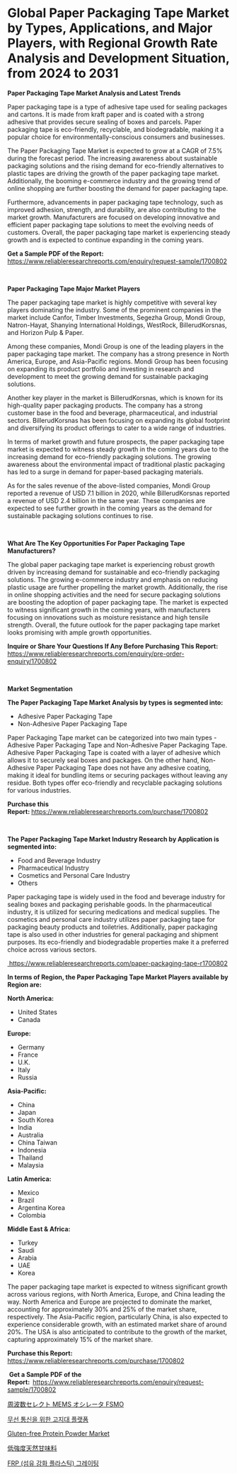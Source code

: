 <p><h1>Global Paper Packaging Tape Market by Types, Applications, and Major Players, with Regional Growth Rate Analysis and Development Situation, from 2024 to 2031</h1></p><p><strong>Paper Packaging Tape Market Analysis and Latest Trends</strong></p>
<p><p>Paper packaging tape is a type of adhesive tape used for sealing packages and cartons. It is made from kraft paper and is coated with a strong adhesive that provides secure sealing of boxes and parcels. Paper packaging tape is eco-friendly, recyclable, and biodegradable, making it a popular choice for environmentally-conscious consumers and businesses.</p><p>The Paper Packaging Tape Market is expected to grow at a CAGR of 7.5% during the forecast period. The increasing awareness about sustainable packaging solutions and the rising demand for eco-friendly alternatives to plastic tapes are driving the growth of the paper packaging tape market. Additionally, the booming e-commerce industry and the growing trend of online shopping are further boosting the demand for paper packaging tape.</p><p>Furthermore, advancements in paper packaging tape technology, such as improved adhesion, strength, and durability, are also contributing to the market growth. Manufacturers are focused on developing innovative and efficient paper packaging tape solutions to meet the evolving needs of customers. Overall, the paper packaging tape market is experiencing steady growth and is expected to continue expanding in the coming years.</p></p>
<p><strong>Get a Sample PDF of the Report:&nbsp;</strong> <a href="https://www.reliableresearchreports.com/enquiry/request-sample/1700802">https://www.reliableresearchreports.com/enquiry/request-sample/1700802</a></p>
<p>&nbsp;</p>
<p><strong>Paper Packaging Tape Major Market Players</strong></p>
<p><p>The paper packaging tape market is highly competitive with several key players dominating the industry. Some of the prominent companies in the market include Canfor, Timber Investments, Segezha Group, Mondi Group, Natron-Hayat, Shanying International Holdings, WestRock, BillerudKorsnas, and Horizon Pulp & Paper.</p><p>Among these companies, Mondi Group is one of the leading players in the paper packaging tape market. The company has a strong presence in North America, Europe, and Asia-Pacific regions. Mondi Group has been focusing on expanding its product portfolio and investing in research and development to meet the growing demand for sustainable packaging solutions.</p><p>Another key player in the market is BillerudKorsnas, which is known for its high-quality paper packaging products. The company has a strong customer base in the food and beverage, pharmaceutical, and industrial sectors. BillerudKorsnas has been focusing on expanding its global footprint and diversifying its product offerings to cater to a wide range of industries.</p><p>In terms of market growth and future prospects, the paper packaging tape market is expected to witness steady growth in the coming years due to the increasing demand for eco-friendly packaging solutions. The growing awareness about the environmental impact of traditional plastic packaging has led to a surge in demand for paper-based packaging materials.</p><p>As for the sales revenue of the above-listed companies, Mondi Group reported a revenue of USD 7.1 billion in 2020, while BillerudKorsnas reported a revenue of USD 2.4 billion in the same year. These companies are expected to see further growth in the coming years as the demand for sustainable packaging solutions continues to rise.</p></p>
<p>&nbsp;</p>
<p><strong>What Are The Key Opportunities For Paper Packaging Tape Manufacturers?</strong></p>
<p><p>The global paper packaging tape market is experiencing robust growth driven by increasing demand for sustainable and eco-friendly packaging solutions. The growing e-commerce industry and emphasis on reducing plastic usage are further propelling the market growth. Additionally, the rise in online shopping activities and the need for secure packaging solutions are boosting the adoption of paper packaging tape. The market is expected to witness significant growth in the coming years, with manufacturers focusing on innovations such as moisture resistance and high tensile strength. Overall, the future outlook for the paper packaging tape market looks promising with ample growth opportunities.</p></p>
<p><strong>Inquire or Share Your Questions If Any Before Purchasing This Report:</strong> <a href="https://www.reliableresearchreports.com/enquiry/pre-order-enquiry/1700802">https://www.reliableresearchreports.com/enquiry/pre-order-enquiry/1700802</a></p>
<p>&nbsp;</p>
<p><strong>Market Segmentation</strong></p>
<p><strong>The Paper Packaging Tape Market Analysis by types is segmented into:</strong></p>
<p><ul><li>Adhesive Paper Packaging Tape</li><li>Non-Adhesive Paper Packaging Tape</li></ul></p>
<p><p>Paper Packaging Tape market can be categorized into two main types - Adhesive Paper Packaging Tape and Non-Adhesive Paper Packaging Tape. Adhesive Paper Packaging Tape is coated with a layer of adhesive which allows it to securely seal boxes and packages. On the other hand, Non-Adhesive Paper Packaging Tape does not have any adhesive coating, making it ideal for bundling items or securing packages without leaving any residue. Both types offer eco-friendly and recyclable packaging solutions for various industries.</p></p>
<p><strong>Purchase this Report:&nbsp;</strong><a href="https://www.reliableresearchreports.com/purchase/1700802">https://www.reliableresearchreports.com/purchase/1700802</a></p>
<p>&nbsp;</p>
<p><strong>The Paper Packaging Tape Market Industry Research by Application is segmented into:</strong></p>
<p><ul><li>Food and Beverage Industry</li><li>Pharmaceutical Industry</li><li>Cosmetics and Personal Care Industry</li><li>Others</li></ul></p>
<p><p>Paper packaging tape is widely used in the food and beverage industry for sealing boxes and packaging perishable goods. In the pharmaceutical industry, it is utilized for securing medications and medical supplies. The cosmetics and personal care industry utilizes paper packaging tape for packaging beauty products and toiletries. Additionally, paper packaging tape is also used in other industries for general packaging and shipment purposes. Its eco-friendly and biodegradable properties make it a preferred choice across various sectors.</p></p>
<p><a href="https://www.reliableresearchreports.com/paper-packaging-tape-r1700802">&nbsp;https://www.reliableresearchreports.com/paper-packaging-tape-r1700802</a></p>
<p><strong>In terms of Region, the Paper Packaging Tape Market Players available by Region are:</strong></p>
<p>
    <p> <strong> North America: </strong>
        <ul>
            <li>United States</li>
            <li>Canada</li>
        </ul>
        </p> 
    <p> <strong> Europe: </strong>
        <ul>
            <li>Germany</li>
            <li>France</li>
            <li>U.K.</li>
            <li>Italy</li>
            <li>Russia</li>
        </ul>
        </p> 
    <p> <strong> Asia-Pacific: </strong>
        <ul>
            <li>China</li>
            <li>Japan</li>
            <li>South Korea</li>
            <li>India</li>
            <li>Australia</li>
            <li>China Taiwan</li>
            <li>Indonesia</li>
            <li>Thailand</li>
            <li>Malaysia</li>
        </ul>
        </p> 
    <p> <strong> Latin America: </strong>
        <ul>
            <li>Mexico</li>
            <li>Brazil</li>
            <li>Argentina Korea</li>
            <li>Colombia</li>
        </ul>
        </p> 
    <p> <strong> Middle East & Africa: </strong>
        <ul>
            <li>Turkey</li>
            <li>Saudi</li>
            <li>Arabia</li>
            <li>UAE</li>
            <li>Korea</li>
        </ul>
    </p>
    </p>
<p><p>The paper packaging tape market is expected to witness significant growth across various regions, with North America, Europe, and China leading the way. North America and Europe are projected to dominate the market, accounting for approximately 30% and 25% of the market share, respectively. The Asia-Pacific region, particularly China, is also expected to experience considerable growth, with an estimated market share of around 20%. The USA is also anticipated to contribute to the growth of the market, capturing approximately 15% of the market share.</p></p>
<p><strong>Purchase this Report: </strong><a href="https://www.reliableresearchreports.com/purchase/1700802">https://www.reliableresearchreports.com/purchase/1700802</a></p>
<p>&nbsp;<strong>Get a Sample PDF of the Report:&nbsp;&nbsp;</strong><a href="https://www.reliableresearchreports.com/enquiry/request-sample/1700802">https://www.reliableresearchreports.com/enquiry/request-sample/1700802</a></p>
<p><strong></strong></p>
<p><p><a href="https://github.com/nxboeu02965442/Market-Research-Report-List-2/blob/main/4195203123994.md">周波数セレクト MEMS オシレータ FSMO</a></p><p><a href="https://github.com/ZacharyScthmitt4465/Market-Research-Report-List-2/blob/main/3283732109384.md">무선 통신을 위한 고지대 플랫폼</a></p><p><a href="https://github.com/santosh758595/Market-Research-Report-List-4/blob/main/gluten-free-protein-powder-market.md">Gluten-free Protein Powder Market</a></p><p><a href="https://github.com/CieloStamm/Market-Research-Report-List-1/blob/main/5236783124824.md">低強度天然甘味料</a></p><p><a href="https://github.com/lkwggful07722/Market-Research-Report-List-2/blob/main/9159699109383.md">FRP (섬유 강화 플라스틱) 그레이팅</a></p></p>